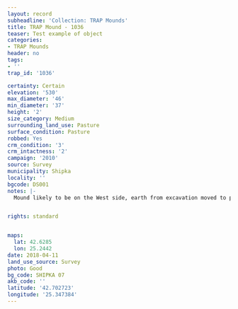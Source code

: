```yaml
---
layout: record
subheadline: 'Collection: TRAP Mounds'
title: TRAP Mound - 1036
teaser: Test example of object
categories:
- TRAP Mounds
header: no
tags:
- ''
trap_id: '1036'

certainty: Certain
elevation: '530'
max_diameter: '46'
min_diameter: '37'
height: '2'
size_category: Medium
surrounding_land_use: Pasture
surface_condition: Pasture
robbed: Yes
crm_condition: '3'
crm_intactness: '2'
campaign: '2010'
source: Survey
municipality: Shipka
locality: ''
bgcode: DS001
notes: |-
  Mound likely to be on the West side, earth from excavation moved to pile in the East, tree in the middle.


rights: standard


maps:
  lat: 42.6285
  lon: 25.2442
date: 2018-04-11
land_use_source: Survey
photo: Good
bg_code: SHIPKA 07
akb_code: ''
latitude: '42.702723'
longitude: '25.347384'
---
```

